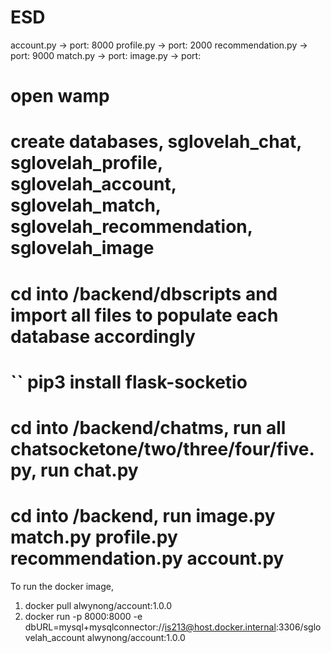 # ESD

account.py -> port: 8000
profile.py -> port: 2000
recommendation.py -> port: 9000
match.py -> port:
image.py -> port:

# open wamp
# create databases, sglovelah_chat, sglovelah_profile, sglovelah_account, sglovelah_match, sglovelah_recommendation, sglovelah_image
# cd into /backend/dbscripts and import all files to populate each database accordingly
# `` pip3 install flask-socketio
# cd into /backend/chatms, run all chatsocketone/two/three/four/five.py, run chat.py
# cd into /backend, run image.py match.py profile.py recommendation.py account.py

To run the docker image, 
1. docker pull alwynong/account:1.0.0
2. docker run -p 8000:8000 -e dbURL=mysql+mysqlconnector://is213@host.docker.internal:3306/sglovelah_account alwynong/account:1.0.0